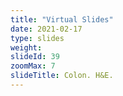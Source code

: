 ```yaml
---
title: "Virtual Slides"
date: 2021-02-17
type: slides
weight:
slideId: 39
zoomMax: 7
slideTitle: Colon. H&E.
---
```

